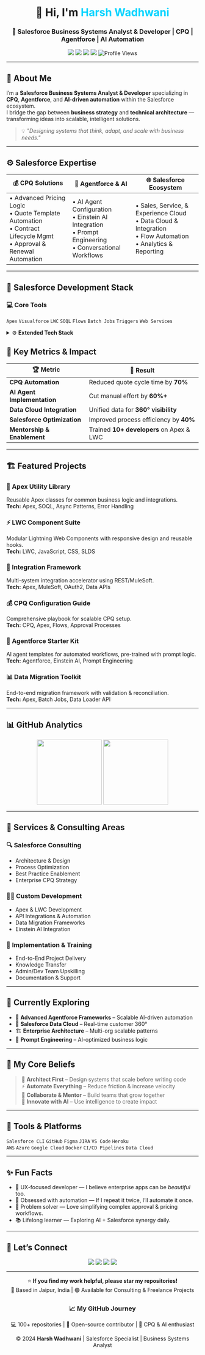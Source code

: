 <h1 align="center">👋 Hi, I'm <span style="color:#00D4FF;">Harsh Wadhwani</span></h1>
<h3 align="center">🚀 Salesforce Business Systems Analyst & Developer | CPQ | Agentforce | AI Automation</h3>

<p align="center">
  <a href="mailto:harshwadhwani711@gmail.com"><img src="https://img.shields.io/badge/Email-D14836?style=flat&logo=gmail&logoColor=white"/></a>
  <a href="https://linkedin.com/in/harshwadhwani"><img src="https://img.shields.io/badge/LinkedIn-0077B5?style=flat&logo=linkedin&logoColor=white"/></a>
  <a href="https://leetcode.com/harshwadhwani711"><img src="https://img.shields.io/badge/LeetCode-FFA500?style=flat&logo=leetcode&logoColor=white"/></a>
  <a href="https://www.codechef.com/users/harshw07"><img src="https://img.shields.io/badge/CodeChef-5B4E8C?style=flat&logo=codechef&logoColor=white"/></a>
  <img src="https://komarev.com/ghpvc/?username=harshwadhwani07&label=Profile%20Views&color=00a1de&style=flat-square" alt="Profile Views" />
</p>

---

## 🧠 About Me

I’m a **Salesforce Business Systems Analyst & Developer** specializing in **CPQ**, **Agentforce**, and **AI-driven automation** within the Salesforce ecosystem.  
I bridge the gap between **business strategy** and **technical architecture** — transforming ideas into scalable, intelligent solutions.

> 💡 *"Designing systems that think, adapt, and scale with business needs."*

---

## ⚙️ Salesforce Expertise

| 💰 CPQ Solutions | 🤖 Agentforce & AI | 🌐 Salesforce Ecosystem |
|------------------|-------------------|--------------------------|
| • Advanced Pricing Logic<br>• Quote Template Automation<br>• Contract Lifecycle Mgmt<br>• Approval & Renewal Automation | • AI Agent Configuration<br>• Einstein AI Integration<br>• Prompt Engineering<br>• Conversational Workflows | • Sales, Service, & Experience Cloud<br>• Data Cloud & Integration<br>• Flow Automation<br>• Analytics & Reporting |

---

## 🧩 Salesforce Development Stack

### 💻 Core Tools
`Apex` `Visualforce` `LWC` `SOQL` `Flows` `Batch Jobs` `Triggers` `Web Services`

<details>
  <summary>⚙️ <b>Extended Tech Stack</b></summary>
  <br/>

  <div align="center">

  ### 💻 Languages & Frameworks
  ![Apex](https://img.shields.io/badge/Apex-009EDB?style=for-the-badge&logo=salesforce&logoColor=white)
  ![JavaScript](https://img.shields.io/badge/JavaScript-F7E017?style=for-the-badge&logo=javascript&logoColor=black)
  ![TypeScript](https://img.shields.io/badge/TypeScript-2D79C7?style=for-the-badge&logo=typescript&logoColor=white)
  ![Python](https://img.shields.io/badge/Python-3776AB?style=for-the-badge&logo=python&logoColor=white)
  ![Java](https://img.shields.io/badge/Java-EA2D2E?style=for-the-badge&logo=java&logoColor=white)

  ---

  ### ⚡ Frontend & UI Development
  ![LWC](https://img.shields.io/badge/Lightning%20Web%20Components-00A1E0?style=for-the-badge&logo=salesforce&logoColor=white)
  ![HTML5](https://img.shields.io/badge/HTML5-E34C26?style=for-the-badge&logo=html5&logoColor=white)
  ![CSS3](https://img.shields.io/badge/CSS3-1572B6?style=for-the-badge&logo=css3&logoColor=white)
  ![React](https://img.shields.io/badge/React-61DBFB?style=for-the-badge&logo=react&logoColor=black)
  ![Node.js](https://img.shields.io/badge/Node.js-5FA04E?style=for-the-badge&logo=node.js&logoColor=white)

  ---

  ### ☁️ Cloud & DevOps
  ![Salesforce](https://img.shields.io/badge/Salesforce-00A1DE?style=for-the-badge&logo=salesforce&logoColor=white)
  ![AWS](https://img.shields.io/badge/AWS-FF9900?style=for-the-badge&logo=amazon-aws&logoColor=white)
  ![Azure](https://img.shields.io/badge/Azure-0089D6?style=for-the-badge&logo=microsoftazure&logoColor=white)
  ![Google Cloud](https://img.shields.io/badge/Google%20Cloud-4285F4?style=for-the-badge&logo=googlecloud&logoColor=white)
  ![Heroku](https://img.shields.io/badge/Heroku-6762A6?style=for-the-badge&logo=heroku&logoColor=white)
  ![Docker](https://img.shields.io/badge/Docker-2496ED?style=for-the-badge&logo=docker&logoColor=white)
  ![CI/CD](https://img.shields.io/badge/CI%2FCD-4A154B?style=for-the-badge&logo=githubactions&logoColor=white)

  ---

  ### 🔗 Integration, Automation & APIs
  ![REST API](https://img.shields.io/badge/REST%20API-005571?style=for-the-badge&logo=swagger&logoColor=white)
  ![SOAP](https://img.shields.io/badge/SOAP-023047?style=for-the-badge&logo=w3c&logoColor=white)
  ![MuleSoft](https://img.shields.io/badge/MuleSoft-007C92?style=for-the-badge&logo=mulesoft&logoColor=white)
  ![OAuth2](https://img.shields.io/badge/OAuth%202.0-3E8E41?style=for-the-badge&logo=openid&logoColor=white)
  ![GraphQL](https://img.shields.io/badge/GraphQL-E10098?style=for-the-badge&logo=graphql&logoColor=white)
  ![Selenium](https://img.shields.io/badge/Selenium-43B02A?style=for-the-badge&logo=selenium&logoColor=white)
  ![Playwright](https://img.shields.io/badge/Playwright-000000?style=for-the-badge&logo=playwright&logoColor=white)

  ---

  ### 🧩 Databases & Data Tools
  ![MySQL](https://img.shields.io/badge/MySQL-4479A1?style=for-the-badge&logo=mysql&logoColor=white)
  ![MongoDB](https://img.shields.io/badge/MongoDB-4EA94B?style=for-the-badge&logo=mongodb&logoColor=white)
  ![Salesforce Data Cloud](https://img.shields.io/badge/Data%20Cloud-00A1DE?style=for-the-badge&logo=salesforce&logoColor=white)
  ![Excel](https://img.shields.io/badge/Excel-217346?style=for-the-badge&logo=microsoftexcel&logoColor=white)
  ![Analytics](https://img.shields.io/badge/Analytics-4285F4?style=for-the-badge&logo=googleanalytics&logoColor=white)

  ---

  ### 🧰 Tools & IDEs
  ![VS Code](https://img.shields.io/badge/VS%20Code-0078D7?style=for-the-badge&logo=visualstudiocode&logoColor=white)
  ![Git](https://img.shields.io/badge/Git-F05032?style=for-the-badge&logo=git&logoColor=white)
  ![GitHub](https://img.shields.io/badge/GitHub-181717?style=for-the-badge&logo=github&logoColor=white)
  ![JIRA](https://img.shields.io/badge/JIRA-0052CC?style=for-the-badge&logo=jira&logoColor=white)
  ![Figma](https://img.shields.io/badge/Figma-F24E1E?style=for-the-badge&logo=figma&logoColor=white)
  ![Salesforce CLI](https://img.shields.io/badge/Salesforce%20CLI-00A1DE?style=for-the-badge&logo=salesforce&logoColor=white)

  </div>

</details>

## 🧠 Key Metrics & Impact

| 🏆 Metric | 🚀 Result |
|------------|-----------|
| **CPQ Automation** | Reduced quote cycle time by **70%** |
| **AI Agent Implementation** | Cut manual effort by **60%+** |
| **Data Cloud Integration** | Unified data for **360° visibility** |
| **Salesforce Optimization** | Improved process efficiency by **40%** |
| **Mentorship & Enablement** | Trained **10+ developers** on Apex & LWC |

---

## 🏗️ Featured Projects

### 🔧 Apex Utility Library  
Reusable Apex classes for common business logic and integrations.  
**Tech:** Apex, SOQL, Async Patterns, Error Handling  

### ⚡ LWC Component Suite  
Modular Lightning Web Components with responsive design and reusable hooks.  
**Tech:** LWC, JavaScript, CSS, SLDS  

### 🔗 Integration Framework  
Multi-system integration accelerator using REST/MuleSoft.  
**Tech:** Apex, MuleSoft, OAuth2, Data APIs  

### 💰 CPQ Configuration Guide  
Comprehensive playbook for scalable CPQ setup.  
**Tech:** CPQ, Apex, Flows, Approval Processes  

### 🤖 Agentforce Starter Kit  
AI agent templates for automated workflows, pre-trained with prompt logic.  
**Tech:** Agentforce, Einstein AI, Prompt Engineering  

### 📊 Data Migration Toolkit  
End-to-end migration framework with validation & reconciliation.  
**Tech:** Apex, Batch Jobs, Data Loader API  

---

## 📊 GitHub Analytics

<div align="center">
  <img height="170px" src="https://github-readme-stats.vercel.app/api?username=harshwadhwani07&show_icons=true&theme=dark&bg_color=0d1117&title_color=00d4ff&icon_color=00a1de&text_color=e0e6ed&hide_border=false" />
  <img height="170px" src="https://github-readme-stats.vercel.app/api/top-langs?username=harshwadhwani07&layout=compact&theme=dark&bg_color=0d1117&title_color=00d4ff&text_color=e0e6ed&border_color=00a1de" />
</div>

---

## 🧰 Services & Consulting Areas

### 🔍 **Salesforce Consulting**
- Architecture & Design  
- Process Optimization  
- Best Practice Enablement  
- Enterprise CPQ Strategy  

### 👨‍💻 **Custom Development**
- Apex & LWC Development  
- API Integrations & Automation  
- Data Migration Frameworks  
- Einstein AI Integration  

### 🧭 **Implementation & Training**
- End-to-End Project Delivery  
- Knowledge Transfer  
- Admin/Dev Team Upskilling  
- Documentation & Support  

---

## 🧠 Currently Exploring

- 🧬 **Advanced Agentforce Frameworks** – Scalable AI-driven automation  
- 🌊 **Salesforce Data Cloud** – Real-time customer 360°  
- 🏗️ **Enterprise Architecture** – Multi-org scalable patterns  
- 🤖 **Prompt Engineering** – AI-optimized business logic  

---

## 🎯 My Core Beliefs

> 🧠 **Architect First** – Design systems that scale before writing code  
> ⚡ **Automate Everything** – Reduce friction & increase velocity  
> 🤝 **Collaborate & Mentor** – Build teams that grow together  
> 🚀 **Innovate with AI** – Use intelligence to create impact  

---

## 🧩 Tools & Platforms

`Salesforce CLI` `GitHub` `Figma` `JIRA` `VS Code` `Heroku`  
`AWS` `Azure` `Google Cloud` `Docker` `CI/CD Pipelines` `Data Cloud`

---

## ✨ Fun Facts

- 🎨 UX-focused developer — I believe enterprise apps can be *beautiful* too.  
- 🚀 Obsessed with automation — If I repeat it twice, I’ll automate it once.  
- 🧩 Problem solver — Love simplifying complex approval & pricing workflows.  
- 📚 Lifelong learner — Exploring AI + Salesforce synergy daily.  

---

## 🤝 Let’s Connect

<p align="center">
  <a href="mailto:harshwadhwani711@gmail.com"><img src="https://img.shields.io/badge/Email-D14836?style=for-the-badge&logo=gmail&logoColor=white"/></a>
  <a href="https://linkedin.com/in/harshwadhwani"><img src="https://img.shields.io/badge/LinkedIn-0077B5?style=for-the-badge&logo=linkedin&logoColor=white"/></a>
  <a href="https://www.codechef.com/users/harshw07"><img src="https://img.shields.io/badge/CodeChef-5B4E8C?style=for-the-badge&logo=codechef&logoColor=white"/></a>
  <a href="https://leetcode.com/harshwadhwani711"><img src="https://img.shields.io/badge/LeetCode-FFA500?style=for-the-badge&logo=leetcode&logoColor=white"/></a>
</p>

---

<div align="center">

⭐ **If you find my work helpful, please star my repositories!**  
📍 Based in Jaipur, India | 🟢 Available for Consulting & Freelance Projects  

### 📈 My GitHub Journey  
💻 100+ repositories | 🚀 Open-source contributor | 🧩 CPQ & AI enthusiast  

© 2024 **Harsh Wadhwani** | Salesforce Specialist | Business Systems Analyst  

</div>
